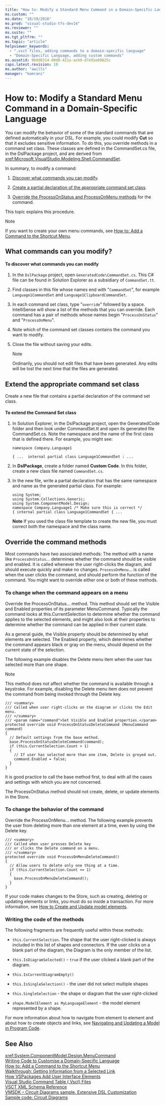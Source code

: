 ```yaml
---
title: "How to: Modify a Standard Menu Command in a Domain-Specific Language"
ms.custom: ""
ms.date: "10/19/2016"
ms.prod: "visual-studio-tfs-dev14"
ms.reviewer: ""
ms.suite: ""
ms.tgt_pltfrm: ""
ms.topic: "article"
helpviewer_keywords: 
  - ".vsct files, adding commands to a domain-specific language"
  - "Domain-Specific Language, adding custom commands"
ms.assetid: 9b9d8314-d0d8-421a-acb9-d7e91e69825c
caps.latest.revision: 10
ms.author: "awills"
manager: "kamrani"
---
```

# How to: Modify a Standard Menu Command in a Domain-Specific Language
You can modify the behavior of some of the standard commands that are defined automatically in your DSL. For example, you could modify **Cut** so that it excludes sensitive information. To do this, you override methods in a command set class. These classes are defined in the CommandSet.cs file, in the DslPackage project, and are derived from <xref:Microsoft.VisualStudio.Modeling.Shell.CommandSet>.  
  
 In summary, to modify a command:  
  
1.  [Discover what commands you can modify](#what).  
  
2.  [Create a partial declaration of the appropriate command set class](#extend).  
  
3.  [Override the ProcessOnStatus and ProcessOnMenu methods](#override) for the command.  
  
 This topic explains this procedure.  
  
> [!NOTE]
>  If you want to create your own menu commands, see [How to: Add a Command to the Shortcut Menu](../modeling/how-to--add-a-command-to-the-shortcut-menu.md).  
  
##  <a name="what"></a> What commands can you modify?  
  
#### To discover what commands you can modify  
  
1.  In the `DslPackage` project, open `GeneratedCode\CommandSet.cs`. This C# file can be found in Solution Explorer as a subsidiary of `CommandSet.tt`.  
  
2.  Find classes in this file whose names end with "`CommandSet`", for example `Language1CommandSet` and `Language1ClipboardCommandSet`.  
  
3.  In each command set class, type "`override`" followed by a space. IntelliSense will show a list of the methods that you can override. Each command has a pair of methods whose names begin "`ProcessOnStatus`" and "`ProcessOnMenu`".  
  
4.  Note which of the command set classes contains the command you want to modify.  
  
5.  Close the file without saving your edits.  
  
    > [!NOTE]
    >  Ordinarily, you should not edit files that have been generated. Any edits will be lost the next time that the files are generated.  
  
##  <a name="extend"></a> Extend the appropriate command set class  
 Create a new file that contains a partial declaration of the command set class.  
  
#### To extend the Command Set class  
  
1.  In Solution Explorer, in the DslPackage project, open the GeneratedCode folder and then look under CommandSet.tt and open its generated file CommandSet.cs. Note the namespace and the name of the first class that is defined there. For example, you might see:  
  
     `namespace Company.Language1`  
  
     `{ ...  internal partial class Language1CommandSet : ...`  
  
2.  In **DslPackage**, create a folder named **Custom Code**. In this folder, create a new class file named `CommandSet.cs`.  
  
3.  In the new file, write a partial declaration that has the same namespace and name as the generated partial class. For example:  
  
    ```  
    using System;  
    using System.Collections.Generic;  
    using System.ComponentModel.Design;  
    namespace Company.Language1 /* Make sure this is correct */  
    { internal partial class Language1CommandSet { ...  
    ```  
  
     **Note** If you used the class file template to create the new file, you must correct both the namespace and the class name.  
  
##  <a name="override"></a> Override the command methods  
 Most commands have two associated methods: The method with a name like `ProcessOnStatus`... determines whether the command should be visible and enabled. It is called whenever the user right-clicks the diagram, and should execute quickly and make no changes. `ProcessOnMenu`... is called when the user clicks the command, and should perform the function of the command. You might want to override either one or both of these methods.  
  
### To change when the command appears on a menu  
 Override the ProcessOnStatus... method. This method should set the Visible and Enabled properties of its parameter MenuCommand. Typically the command looks at this.CurrentSelection to determine whether the command applies to the selected elements, and might also look at their properties to determine whether the command can be applied in their current state.  
  
 As a general guide, the Visible property should be determined by what elements are selected. The Enabled property, which determines whether the command appears black or gray on the menu, should depend on the current state of the selection.  
  
 The following example disables the Delete menu item when the user has selected more than one shape.  
  
> [!NOTE]
>  This method does not affect whether the command is available through a keystroke. For example, disabling the Delete menu item does not prevent the command from being invoked through the Delete key.  
  
```  
/// <summary>  
/// Called when user right-clicks on the diagram or clicks the Edit menu.  
/// </summary>  
/// <param name="command">Set Visible and Enabled properties.</param>  
protected override void ProcessOnStatusDeleteCommand (MenuCommand command)  
{  
  // Default settings from the base method.  
  base.ProcessOnStatusDeleteCommand(command);  
  if (this.CurrentSelection.Count > 1)  
  {  
    // If user has selected more than one item, Delete is greyed out.  
    command.Enabled = false;  
  }  
}  
```  
  
 It is good practice to call the base method first, to deal with all the cases and settings with which you are not concerned.  
  
 The ProcessOnStatus method should not create, delete, or update elements in the Store.  
  
### To change the behavior of the command  
 Override the ProcessOnMenu... method. The following example prevents the user from deleting more than one element at a time, even by using the Delete key.  
  
```  
/// <summary>  
/// Called when user presses Delete key   
/// or clicks the Delete command on a menu.  
/// </summary>  
protected override void ProcessOnMenuDeleteCommand()  
{  
  // Allow users to delete only one thing at a time.  
  if (this.CurrentSelection.Count <= 1)  
  {  
    base.ProcessOnMenuDeleteCommand();  
  }  
}  
```  
  
 If your code makes changes to the Store, such as creating, deleting or updating elements or links, you must do so inside a transaction. For more information, see [How to Create and Update model elements](../modeling/how-to--modify-a-standard-menu-command-in-a-domain-specific-language.md).  
  
### Writing the code of the methods  
 The following fragments are frequently useful within these methods:  
  
-   `this.CurrentSelection`. The shape that the user right-clicked is always included in this list of shapes and connectors. If the user clicks on a blank part of the diagram, the Diagram is the only member of the list.  
  
-   `this.IsDiagramSelected()` - `true` if the user clicked a blank part of the diagram.  
  
-   `this.IsCurrentDiagramEmpty()`  
  
-   `this.IsSingleSelection()` - the user did not select multiple shapes  
  
-   `this.SingleSelection` - the shape or diagram that the user right-clicked  
  
-   `shape.ModelElement as MyLanguageElement` - the model element represented by a shape.  
  
 For more information about how to navigate from element to element and about how to create objects and links, see [Navigating and Updating a Model in Program Code](../modeling/navigating-and-updating-a-model-in-program-code.md).  
  
## See Also  
 <xref:System.ComponentModel.Design.MenuCommand>   
 [Writing Code to Customise a Domain-Specific Language](../modeling/writing-code-to-customise-a-domain-specific-language.md)   
 [How to: Add a Command to the Shortcut Menu](../modeling/how-to--add-a-command-to-the-shortcut-menu.md)   
 [Walkthrough: Getting Information from a Selected Link](../misc/walkthrough--getting-information-from-a-selected-link.md)   
 [How VSPackages Add User Interface Elements](../Topic/How%20VSPackages%20Add%20User%20Interface%20Elements.md)   
 [Visual Studio Command Table (.Vsct) Files](../Topic/Visual%20Studio%20Command%20Table%20\(.Vsct\)%20Files.md)   
 [VSCT XML Schema Reference](../extensibility/vsct-xml-schema-reference.md)   
 [VMSDK – Circuit Diagrams sample. Extensive DSL Customization](http://code.msdn.microsoft.com/Visualization-Modeling-SDK-763778e8)   
 [Sample code: Circuit Diagrams](http://code.msdn.microsoft.com/Visualization-Modeling-SDK-763778e8)